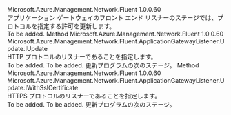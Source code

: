 <Type Name="IWithProtocol" FullName="Microsoft.Azure.Management.Network.Fluent.ApplicationGatewayListener.Update.IWithProtocol">
  <TypeSignature Language="C#" Value="public interface IWithProtocol" />
  <TypeSignature Language="ILAsm" Value=".class public interface auto ansi abstract IWithProtocol" />
  <TypeSignature Language="DocId" Value="T:Microsoft.Azure.Management.Network.Fluent.ApplicationGatewayListener.Update.IWithProtocol" />
  <TypeSignature Language="VB.NET" Value="Public Interface IWithProtocol" />
  <TypeSignature Language="F#" Value="type IWithProtocol = interface" />
  <AssemblyInfo>
    <AssemblyName>Microsoft.Azure.Management.Network.Fluent</AssemblyName>
    <AssemblyVersion>1.0.0.60</AssemblyVersion>
  </AssemblyInfo>
  <Interfaces />
  <Docs>
    <summary>
            アプリケーション ゲートウェイのフロント エンド リスナーのステージでは、プロトコルを指定する許可を更新します。
            </summary>
    <remarks>To be added.</remarks>
  </Docs>
  <Members>
    <Member MemberName="WithHttp">
      <MemberSignature Language="C#" Value="public Microsoft.Azure.Management.Network.Fluent.ApplicationGatewayListener.Update.IUpdate WithHttp ();" />
      <MemberSignature Language="ILAsm" Value=".method public hidebysig newslot virtual instance class Microsoft.Azure.Management.Network.Fluent.ApplicationGatewayListener.Update.IUpdate WithHttp() cil managed" />
      <MemberSignature Language="DocId" Value="M:Microsoft.Azure.Management.Network.Fluent.ApplicationGatewayListener.Update.IWithProtocol.WithHttp" />
      <MemberSignature Language="VB.NET" Value="Public Function WithHttp () As IUpdate" />
      <MemberSignature Language="F#" Value="abstract member WithHttp : unit -&gt; Microsoft.Azure.Management.Network.Fluent.ApplicationGatewayListener.Update.IUpdate" Usage="iWithProtocol.WithHttp " />
      <MemberType>Method</MemberType>
      <AssemblyInfo>
        <AssemblyName>Microsoft.Azure.Management.Network.Fluent</AssemblyName>
        <AssemblyVersion>1.0.0.60</AssemblyVersion>
      </AssemblyInfo>
      <ReturnValue>
        <ReturnType>Microsoft.Azure.Management.Network.Fluent.ApplicationGatewayListener.Update.IUpdate</ReturnType>
      </ReturnValue>
      <Parameters />
      <Docs>
        <summary>
            HTTP プロトコルのリスナーであることを指定します。
            </summary>
        <returns>To be added.</returns>
        <remarks>To be added.</remarks>
        <return>更新プログラムの次のステージ。</return>
      </Docs>
    </Member>
    <Member MemberName="WithHttps">
      <MemberSignature Language="C#" Value="public Microsoft.Azure.Management.Network.Fluent.ApplicationGatewayListener.Update.IWithSslCertificate WithHttps ();" />
      <MemberSignature Language="ILAsm" Value=".method public hidebysig newslot virtual instance class Microsoft.Azure.Management.Network.Fluent.ApplicationGatewayListener.Update.IWithSslCertificate WithHttps() cil managed" />
      <MemberSignature Language="DocId" Value="M:Microsoft.Azure.Management.Network.Fluent.ApplicationGatewayListener.Update.IWithProtocol.WithHttps" />
      <MemberSignature Language="VB.NET" Value="Public Function WithHttps () As IWithSslCertificate" />
      <MemberSignature Language="F#" Value="abstract member WithHttps : unit -&gt; Microsoft.Azure.Management.Network.Fluent.ApplicationGatewayListener.Update.IWithSslCertificate" Usage="iWithProtocol.WithHttps " />
      <MemberType>Method</MemberType>
      <AssemblyInfo>
        <AssemblyName>Microsoft.Azure.Management.Network.Fluent</AssemblyName>
        <AssemblyVersion>1.0.0.60</AssemblyVersion>
      </AssemblyInfo>
      <ReturnValue>
        <ReturnType>Microsoft.Azure.Management.Network.Fluent.ApplicationGatewayListener.Update.IWithSslCertificate</ReturnType>
      </ReturnValue>
      <Parameters />
      <Docs>
        <summary>
            HTTPS プロトコルのリスナーであることを指定します。
            </summary>
        <returns>To be added.</returns>
        <remarks>To be added.</remarks>
        <return>更新プログラムの次のステージ。</return>
      </Docs>
    </Member>
  </Members>
</Type>